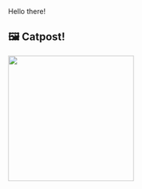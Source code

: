 Hello there!



## 🖼️ Catpost!

<sub>
    <img src="https://cdn2.thecatapi.com/images/1kl.jpg" height="256">
</sub>

